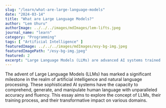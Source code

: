 ```yaml
---
slug: "/learn/what-are-large-language-models"
date: "2024-03-14"
title: "What are Large Language Models?"
author: "Lem Uhuru"
authorImage: ../../../images/mdImages/lem-lifts.jpeg
journal_name: "learn"
category: "Programming"
tags: [ "Artificial Intelligence" ]
featuredImage: ../../../images/mdImages/esy-bg-img.jpeg
featuredImagePath: "/esy-bg-img.jpeg"
featured: 2
excerpt: "Large Language Models (LLMs) are advanced AI systems trained on massive amounts of text data, enabling them to understand."
---
```


The advent of Large Language Models (LLMs) has marked a significant milestone in the realm of artificial intelligence and natural language processing. These sophisticated AI systems have the capacity to comprehend, generate, and manipulate human language with unparalleled accuracy and fluency. This essay aims to explore the concept of LLMs, their training process, and their transformative impact on various domains.